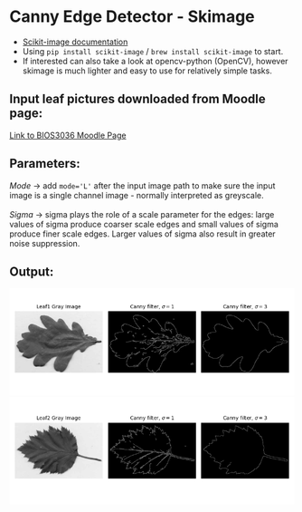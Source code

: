 # Canny Edge Detector - Skimage
 - [Scikit-image documentation](https://scikit-image.org/docs/stable/)
 - Using `pip install scikit-image` / `brew install scikit-image` to start.
 - If interested can also take a look at opencv-python (OpenCV), however skimage is much lighter and easy to use for relatively simple tasks.
## Input leaf pictures downloaded from Moodle page:
[Link to BIOS3036 Moodle Page](https://moodle.nottingham.ac.uk/mod/resource/view.php?id=7625549)
## Parameters:
*Mode* -> add `mode='L'` after the input image path to make sure the input image is a single channel image - normally interpreted as greyscale.\
\
*Sigma* -> sigma plays the role of a scale parameter for the edges: large values of sigma produce coarser scale edges and small values of sigma produce finer scale edges. Larger values of sigma also result in greater noise suppression.
## Output:
![Leaf1](https://github.com/Haru-Tachibana/Canny-Edge-Detector---Skimage/blob/main/Output%20figures/leaf1-Canny_Edge_detection.png)
![Leaf2](https://github.com/Haru-Tachibana/Canny-Edge-Detector---Skimage/blob/main/Output%20figures/leaf2-Canny_Edge_detection.png)
